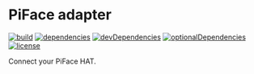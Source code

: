 # PiFace adapter

[![build](https://github.com/tim-hellhake/piface-adapter/workflows/Build/badge.svg)](https://github.com/tim-hellhake/piface-adapter/actions?query=workflow:Build)
[![dependencies](https://david-dm.org/tim-hellhake/piface-adapter.svg)](https://david-dm.org/tim-hellhake/piface-adapter)
[![devDependencies](https://david-dm.org/tim-hellhake/piface-adapter/dev-status.svg)](https://david-dm.org/tim-hellhake/piface-adapter?type=dev)
[![optionalDependencies](https://david-dm.org/tim-hellhake/piface-adapter/optional-status.svg)](https://david-dm.org/tim-hellhake/piface-adapter?type=optional)
[![license](https://img.shields.io/badge/license-MPL--2.0-blue.svg)](LICENSE)

Connect your PiFace HAT.
